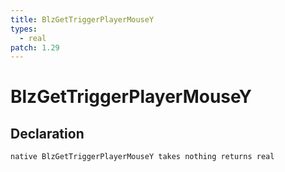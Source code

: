 ```yaml
---
title: BlzGetTriggerPlayerMouseY
types:
  - real
patch: 1.29
---
```


# BlzGetTriggerPlayerMouseY

## Declaration

```
native BlzGetTriggerPlayerMouseY takes nothing returns real
```